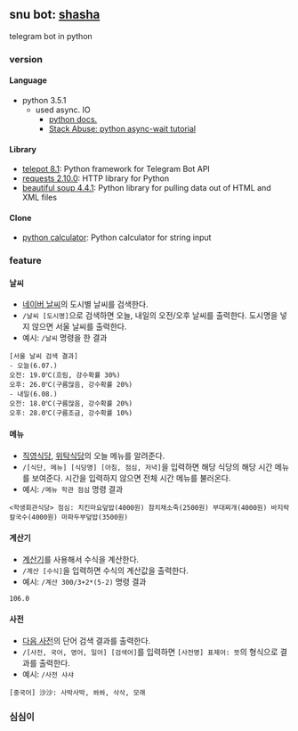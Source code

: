 snu bot: [shasha](https://telegram.me/snuBot)
---------
telegram bot in python

### version

#### Language

* python 3.5.1
    * used async. IO
        * [python docs.](https://www.python.org/dev/peps/pep-0492/)
        * [Stack Abuse: python async-wait tutorial](http://stackabuse.com/python-async-await-tutorial/)

#### Library

* [telepot 8.1](https://github.com/nickoala/telepot): Python framework for Telegram Bot API
* [requests 2.10.0](http://docs.python-requests.org/en/master/): HTTP library for Python
* [beautiful soup 4.4.1](https://www.crummy.com/software/BeautifulSoup/bs4/doc/): Python library for pulling data out of HTML and XML files

#### Clone

* [python calculator](https://github.com/xdoju/Delphox/blob/master/arith.py): Python calculator for string input


### feature

#### 날씨

* [네이버 날씨](http://weather.naver.com/)의 도시별 날씨를 검색한다.
* `/날씨 [도시명]`으로 검색하면 오늘, 내일의 오전/오후 날씨를 출력한다. 도시명을 넣지 않으면 서울 날씨를 출력한다.
* 예시: `/날씨` 명령을 한 결과

```
[서울 날씨 검색 결과]
- 오늘(6.07.)
오전: 19.0℃(흐림, 강수확률 30%)
오후: 26.0℃(구름많음, 강수확률 20%)
- 내일(6.08.)
오전: 18.0℃(구름많음, 강수확률 20%)
오후: 28.0℃(구름조금, 강수확률 10%)
```

#### 메뉴

* [직영식당](https://www.snuco.com/html/restaurant/restaurant_menu1.asp), [위탁식당](https://www.snuco.com/html/restaurant/restaurant_menu2.asp)의 오늘 메뉴를 알려준다.
* `/[식단, 메뉴] [식당명] [아침, 점심, 저녁]`을 입력하면 해당 식당의 해당 시간 메뉴를 보여준다. 시간을 입력하지 않으면 전체 시간 메뉴를 불러온다.
* 예시: `/메뉴 학관 점심` 명령 결과

```
<학생회관식당> 점심: 치킨마요덮밥(4000원) 참치채소죽(2500원) 부대찌개(4000원) 바지락칼국수(4000원) 마파두부덮밥(3500원)
```

#### 계산기

* [계산기](https://github.com/xdoju/Delphox/blob/master/arith.py)를 사용해서 수식을 계산한다.
* `/계산 [수식]`을 입력하면 수식의 계산값을 출력한다.
* 예시: `/계산 300/3+2*(5-2)` 명령 결과

```
106.0
```

#### 사전

* [다음 사전](http://dic.daum.net/)의 단어 검색 결과를 출력한다.
* `/[사전, 국어, 영어, 일어] [검색어]`를 입력하면 `[사전명] 표제어: 뜻`의 형식으로 결과를 출력한다.
* 예시: `/사전 샤샤`

```
[중국어] 沙沙: 사박사박, 쏴쏴, 삭삭, 모래
```


### 심심이
